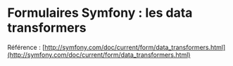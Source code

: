# Formulaires Symfony : les data transformers

Référence : [http://symfony.com/doc/current/form/data_transformers.html](http://symfony.com/doc/current/form/data_transformers.html)
